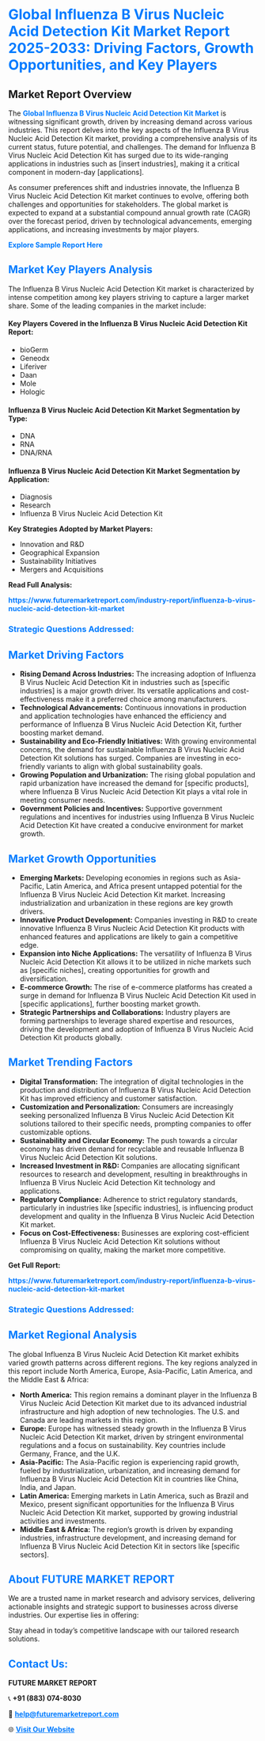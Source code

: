 <h1 style="color: #007BFF;">Global Influenza B Virus Nucleic Acid Detection Kit Market Report 2025-2033: Driving Factors, Growth Opportunities, and Key Players</h1>

<section id="overview">
<h2>Market Report Overview</h2>
<p>The <a href="https://www.futuremarketreport.com/industry-report/influenza-b-virus-nucleic-acid-detection-kit-market" style="color: #007BFF; text-decoration: none;"><strong>Global Influenza B Virus Nucleic Acid Detection Kit Market</strong></a> is witnessing significant growth, driven by increasing demand across various industries. This report delves into the key aspects of the Influenza B Virus Nucleic Acid Detection Kit market, providing a comprehensive analysis of its current status, future potential, and challenges. The demand for Influenza B Virus Nucleic Acid Detection Kit has surged due to its wide-ranging applications in industries such as [insert industries], making it a critical component in modern-day [applications].</p>
<p>As consumer preferences shift and industries innovate, the Influenza B Virus Nucleic Acid Detection Kit market continues to evolve, offering both challenges and opportunities for stakeholders. The global market is expected to expand at a substantial compound annual growth rate (CAGR) over the forecast period, driven by technological advancements, emerging applications, and increasing investments by major players.</p>
</section>

<section id="overview">
<p><a href="https://www.futuremarketreport.com/request-sample/reportId=123642" style="color: #007BFF; text-decoration: none;"><strong>Explore Sample Report Here</strong></a></p>
</section>

<section id="key-players">
<h2 style="color: #007BFF;">Market Key Players Analysis</h2>
<p>The Influenza B Virus Nucleic Acid Detection Kit market is characterized by intense competition among key players striving to capture a larger market share. Some of the leading companies in the market include:</p>
<h4>Key Players Covered in the Influenza B Virus Nucleic Acid Detection Kit Report:</h4>
<ul><li>bioGerm</li><li>Geneodx</li><li>Liferiver</li><li>Daan</li><li>Mole</li><li>Hologic</li></ul>
<h4>Influenza B Virus Nucleic Acid Detection Kit Market Segmentation by Type:</h4>
<ul><li>DNA</li><li>RNA</li><li>DNA/RNA</li></ul>

<h4>Influenza B Virus Nucleic Acid Detection Kit Market Segmentation by Application:</h4>
<ul><li>Diagnosis</li><li>Research</li><li>Influenza B Virus Nucleic Acid Detection Kit</li></ul>
<p><strong>Key Strategies Adopted by Market Players:</strong></p>
<ul>
<li>Innovation and R&D</li>
<li>Geographical Expansion</li>
<li>Sustainability Initiatives</li>
<li>Mergers and Acquisitions</li>
</ul>
</section>

<section>
<p><strong>Read Full Analysis: </strong></p><a href="https://www.futuremarketreport.com/industry-report/influenza-b-virus-nucleic-acid-detection-kit-market" style="color: #007BFF; text-decoration: none;"><strong>https://www.futuremarketreport.com/industry-report/influenza-b-virus-nucleic-acid-detection-kit-market</strong></a>
<h3 style="color: #007BFF;">Strategic Questions Addressed:</h3>
</section>

<section id="driving-factors">
<h2 style="color: #007BFF;">Market Driving Factors</h2>
<ul>
<li><strong>Rising Demand Across Industries:</strong> The increasing adoption of Influenza B Virus Nucleic Acid Detection Kit in industries such as [specific industries] is a major growth driver. Its versatile applications and cost-effectiveness make it a preferred choice among manufacturers.</li>
<li><strong>Technological Advancements:</strong> Continuous innovations in production and application technologies have enhanced the efficiency and performance of Influenza B Virus Nucleic Acid Detection Kit, further boosting market demand.</li>
<li><strong>Sustainability and Eco-Friendly Initiatives:</strong> With growing environmental concerns, the demand for sustainable Influenza B Virus Nucleic Acid Detection Kit solutions has surged. Companies are investing in eco-friendly variants to align with global sustainability goals.</li>
<li><strong>Growing Population and Urbanization:</strong> The rising global population and rapid urbanization have increased the demand for [specific products], where Influenza B Virus Nucleic Acid Detection Kit plays a vital role in meeting consumer needs.</li>
<li><strong>Government Policies and Incentives:</strong> Supportive government regulations and incentives for industries using Influenza B Virus Nucleic Acid Detection Kit have created a conducive environment for market growth.</li>
</ul>
</section>

<section id="growth-opportunities">
<h2 style="color: #007BFF;">Market Growth Opportunities</h2>
<ul>
<li><strong>Emerging Markets:</strong> Developing economies in regions such as Asia-Pacific, Latin America, and Africa present untapped potential for the Influenza B Virus Nucleic Acid Detection Kit market. Increasing industrialization and urbanization in these regions are key growth drivers.</li>
<li><strong>Innovative Product Development:</strong> Companies investing in R&D to create innovative Influenza B Virus Nucleic Acid Detection Kit products with enhanced features and applications are likely to gain a competitive edge.</li>
<li><strong>Expansion into Niche Applications:</strong> The versatility of Influenza B Virus Nucleic Acid Detection Kit allows it to be utilized in niche markets such as [specific niches], creating opportunities for growth and diversification.</li>
<li><strong>E-commerce Growth:</strong> The rise of e-commerce platforms has created a surge in demand for Influenza B Virus Nucleic Acid Detection Kit used in [specific applications], further boosting market growth.</li>
<li><strong>Strategic Partnerships and Collaborations:</strong> Industry players are forming partnerships to leverage shared expertise and resources, driving the development and adoption of Influenza B Virus Nucleic Acid Detection Kit products globally.</li>
</ul>
</section>

<section id="trending-factors">
<h2 style="color: #007BFF;">Market Trending Factors</h2>
<ul>
<li><strong>Digital Transformation:</strong> The integration of digital technologies in the production and distribution of Influenza B Virus Nucleic Acid Detection Kit has improved efficiency and customer satisfaction.</li>
<li><strong>Customization and Personalization:</strong> Consumers are increasingly seeking personalized Influenza B Virus Nucleic Acid Detection Kit solutions tailored to their specific needs, prompting companies to offer customizable options.</li>
<li><strong>Sustainability and Circular Economy:</strong> The push towards a circular economy has driven demand for recyclable and reusable Influenza B Virus Nucleic Acid Detection Kit solutions.</li>
<li><strong>Increased Investment in R&D:</strong> Companies are allocating significant resources to research and development, resulting in breakthroughs in Influenza B Virus Nucleic Acid Detection Kit technology and applications.</li>
<li><strong>Regulatory Compliance:</strong> Adherence to strict regulatory standards, particularly in industries like [specific industries], is influencing product development and quality in the Influenza B Virus Nucleic Acid Detection Kit market.</li>
<li><strong>Focus on Cost-Effectiveness:</strong> Businesses are exploring cost-efficient Influenza B Virus Nucleic Acid Detection Kit solutions without compromising on quality, making the market more competitive.</li>
</ul>
</section>

<section>
<p><strong>Get Full Report: </strong></p><a href="https://www.futuremarketreport.com/industry-report/influenza-b-virus-nucleic-acid-detection-kit-market" style="color: #007BFF; text-decoration: none;"><strong>https://www.futuremarketreport.com/industry-report/influenza-b-virus-nucleic-acid-detection-kit-market</strong></a>
<h3 style="color: #007BFF;">Strategic Questions Addressed:</h3>
</section>


<section id="regional-analysis">
<h2 style="color: #007BFF;">Market Regional Analysis</h2>
<p>The global Influenza B Virus Nucleic Acid Detection Kit market exhibits varied growth patterns across different regions. The key regions analyzed in this report include North America, Europe, Asia-Pacific, Latin America, and the Middle East & Africa:</p>
<ul>
<li><strong>North America:</strong> This region remains a dominant player in the Influenza B Virus Nucleic Acid Detection Kit market due to its advanced industrial infrastructure and high adoption of new technologies. The U.S. and Canada are leading markets in this region.</li>
<li><strong>Europe:</strong> Europe has witnessed steady growth in the Influenza B Virus Nucleic Acid Detection Kit market, driven by stringent environmental regulations and a focus on sustainability. Key countries include Germany, France, and the U.K.</li>
<li><strong>Asia-Pacific:</strong> The Asia-Pacific region is experiencing rapid growth, fueled by industrialization, urbanization, and increasing demand for Influenza B Virus Nucleic Acid Detection Kit in countries like China, India, and Japan.</li>
<li><strong>Latin America:</strong> Emerging markets in Latin America, such as Brazil and Mexico, present significant opportunities for the Influenza B Virus Nucleic Acid Detection Kit market, supported by growing industrial activities and investments.</li>
<li><strong>Middle East & Africa:</strong> The region’s growth is driven by expanding industries, infrastructure development, and increasing demand for Influenza B Virus Nucleic Acid Detection Kit in sectors like [specific sectors].</li>
</ul>
</section>

<footer>
<h2 style="color: #007BFF;">About FUTURE MARKET REPORT</h2>
<p>We are a trusted name in market research and advisory services, delivering actionable insights and strategic support to businesses across diverse industries. Our expertise lies in offering:</p>

<p>Stay ahead in today’s competitive landscape with our tailored research solutions.</p>

<h2 style="color: #007BFF;">Contact Us:</h2>
<p><strong>FUTURE MARKET REPORT</strong></p>
<p>📞 <strong>+91 (883) 074-8030</strong></p>
<p>📧 <strong><a href="mailto:help@futuremarketreport.com" style="color: #007BFF;">help@futuremarketreport.com</a></strong></p>
<p>🌐 <strong><a href="https://www.futuremarketreport.com/" style="color: #007BFF;">Visit Our Website</a></strong></p>
</footer>
